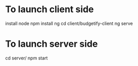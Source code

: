# To launch client side 
install node
npm install ng
cd client/budgetify-client
ng serve

# To launch server side
cd server/
npm start
